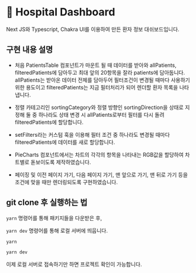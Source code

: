 # 🏥 Hospital Dashboard

Next JS와 Typescript, Chakra UI를 이용하여 만든 환자 정보 대쉬보드입니다.

## 구현 내용 설명

- 처음 PatientsTable 컴포넌트가 마운트 될 때 데이터를 받아와 allPatients, filteredPatients에 담아두고 최대 앞의 20항목을 잘라 patients에 담아둡니다. allPatients는 받아온 데이터 전체를 담아두어 필터조건이 변경될 때마다 사용하기 위한 용도이고 filteredPatients는 지금 필터처리가 되어 렌더할 환자 목록을 나타냅니다.

- 정렬 카테고리인 sortingCategory와 정렬 방향인 sortingDirection을 상태로 지정해 둘 중 하나라도 상태 변경 시 allPatients로부터 필터를 다시 돌려 filteredPatients에 할당합니다.

- setFilters라는 커스텀 훅을 이용해 필터 조건 중 하나라도 변경될 때마다 filteredPatients에 데이터를 새로 할당합니다.

- PieCharts 컴포넌트에서는 차트의 각각의 항목을 나타내는 RGB값을 할당하여 차트별로 돋보이도록 제작하였습니다.

- 페이징 및 이전 페이지 가기, 다음 페이지 가기, 맨 앞으로 가기, 맨 뒤로 가기 등을 조건에 맞을 때만 렌더링되도록 구현하였습니다.

## git clone 후 실행하는 법

`yarn` 명령어를 통해 패키지들을 다운받은 후,

`yarn dev` 명령어를 통해 로컬 서버에 띄웁니다.

```bash
yarn

yarn dev
```

이제 로컬 서버로 접속하기만 하면 프로젝트 확인이 가능합니다.
